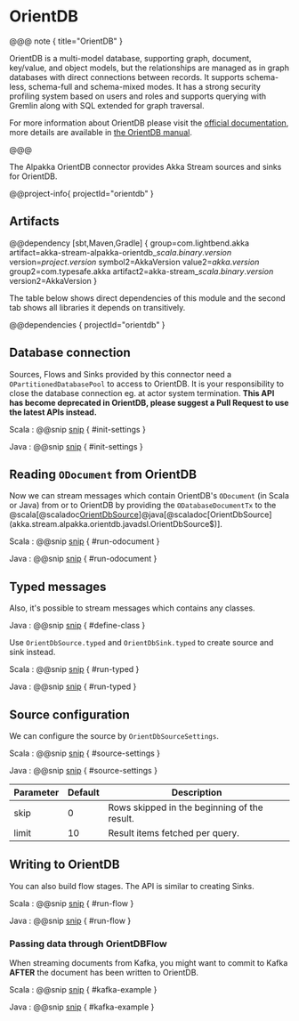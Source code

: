 # OrientDB

@@@ note { title="OrientDB" }

OrientDB is a multi-model database, supporting graph, document, key/value, and object models, but the relationships are managed as in graph databases with direct connections between records. It supports schema-less, schema-full and schema-mixed modes. It has a strong security profiling system based on users and roles and supports querying with Gremlin along with SQL extended for graph traversal.

For more information about OrientDB please visit the [official documentation](https://orientdb.org/), more details are available in [the OrientDB manual](https://orientdb.org/docs/3.0.x/).

@@@

The Alpakka OrientDB connector provides Akka Stream sources and sinks for OrientDB.


@@project-info{ projectId="orientdb" }


## Artifacts

@@dependency [sbt,Maven,Gradle] {
  group=com.lightbend.akka
  artifact=akka-stream-alpakka-orientdb_$scala.binary.version$
  version=$project.version$
  symbol2=AkkaVersion
  value2=$akka.version$
  group2=com.typesafe.akka
  artifact2=akka-stream_$scala.binary.version$
  version2=AkkaVersion
}

The table below shows direct dependencies of this module and the second tab shows all libraries it depends on transitively.

@@dependencies { projectId="orientdb" }

## Database connection

Sources, Flows and Sinks provided by this connector need a `OPartitionedDatabasePool` to access to OrientDB. It is your responsibility to close the database connection eg. at actor system termination. **This API has become deprecated in OrientDB, please suggest a Pull Request to use the latest APIs instead.**

Scala
: @@snip [snip](/orientdb/src/test/scala/docs/scaladsl/OrientDbSpec.scala) { #init-settings }

Java
: @@snip [snip](/orientdb/src/test/java/docs/javadsl/OrientDbTest.java) { #init-settings }


## Reading `ODocument` from OrientDB

Now we can stream messages which contain OrientDB's `ODocument` (in Scala or Java) from or to OrientDB by providing the `ODatabaseDocumentTx` to the
@scala[@scaladoc[OrientDbSource](akka.stream.alpakka.orientdb.scaladsl.OrientDbSource$)]@java[@scaladoc[OrientDbSource](akka.stream.alpakka.orientdb.javadsl.OrientDbSource$)].

Scala
: @@snip [snip](/orientdb/src/test/scala/docs/scaladsl/OrientDbSpec.scala) { #run-odocument }

Java
: @@snip [snip](/orientdb/src/test/java/docs/javadsl/OrientDbTest.java) { #run-odocument }


## Typed messages

Also, it's possible to stream messages which contains any classes. 

Java
: @@snip [snip](/orientdb/src/test/java/docs/javadsl/OrientDbTest.java) { #define-class }


Use `OrientDbSource.typed` and `OrientDbSink.typed` to create source and sink instead.

Scala
: @@snip [snip](/orientdb/src/test/scala/docs/scaladsl/OrientDbSpec.scala) { #run-typed }

Java
: @@snip [snip](/orientdb/src/test/java/docs/javadsl/OrientDbTest.java) { #run-typed }


## Source configuration

We can configure the source by `OrientDbSourceSettings`.

Scala
: @@snip [snip](/orientdb/src/test/scala/docs/scaladsl/OrientDbSpec.scala) { #source-settings }

Java
: @@snip [snip](/orientdb/src/test/java/docs/javadsl/OrientDbTest.java) { #source-settings }


| Parameter        | Default | Description |
| ---------------- | ------- | ------------------------------------------- |
| skip             |   0     | Rows skipped in the beginning of the result. |
| limit            |    10   | Result items fetched per query. |



## Writing to OrientDB

You can also build flow stages. The API is similar to creating Sinks.

Scala
: @@snip [snip](/orientdb/src/test/scala/docs/scaladsl/OrientDbSpec.scala) { #run-flow }

Java
: @@snip [snip](/orientdb/src/test/java/docs/javadsl/OrientDbTest.java) { #run-flow }


### Passing data through OrientDBFlow

When streaming documents from Kafka, you might want to commit to Kafka **AFTER** the document has been written to OrientDB.

Scala
: @@snip [snip](/orientdb/src/test/scala/docs/scaladsl/OrientDbSpec.scala) { #kafka-example }

Java
: @@snip [snip](/orientdb/src/test/java/docs/javadsl/OrientDbTest.java) { #kafka-example } 
